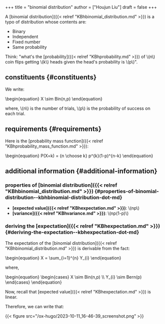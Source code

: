 +++
title = "binomial distribution"
author = ["Houjun Liu"]
draft = false
+++

A [binomial distribution]({{< relref "KBhbinomial_distribution.md" >}}) is a typo of distribution whose contents are:

-   Binary
-   Independent
-   Fixed number
-   Same probability

Think: "what's the [probability]({{< relref "KBhprobability.md" >}}) of \\(n\\) coin flips getting \\(k\\) heads given the head's probability is \\(p\\)".


## constituents {#constituents}

We write:

\begin{equation}
X \sim Bin(n,p)
\end{equation}

where, \\(n\\) is the number of trials, \\(p\\) is the probability of success on each trial.


## requirements {#requirements}

Here is the [probability mass function]({{< relref "KBhprobability_mass_function.md" >}}):

\begin{equation}
P(X=k) = {n \choose k} p^{k}(1-p)^{n-k}
\end{equation}


## additional information {#additional-information}


### properties of [binomial distribution]({{< relref "KBhbinomial_distribution.md" >}}) {#properties-of-binomial-distribution--kbhbinomial-distribution-dot-md}

-   **[expected value]({{< relref "KBhexpectation.md" >}})**: \\(np\\)
-   **[variance]({{< relref "KBhvariance.md" >}})**: \\(np(1-p)\\)


### deriving the [expectation]({{< relref "KBhexpectation.md" >}}) {#deriving-the-expectation--kbhexpectation-dot-md}

The expectation of the [binomial distribution]({{< relref "KBhbinomial_distribution.md" >}}) is derivable from the fact:

\begin{equation}
X = \sum\_{i=1}^{n} Y\_{i}
\end{equation}

where,

\begin{equation}
\begin{cases}
X \sim Bin(n,p) \\\\
Y\_{i} \sim Bern(p)
\end{cases}
\end{equation}

Now, recall that [expected value]({{< relref "KBhexpectation.md" >}}) is linear.

Therefore, we can write that:

{{< figure src="/ox-hugo/2023-10-11_16-46-39_screenshot.png" >}}
